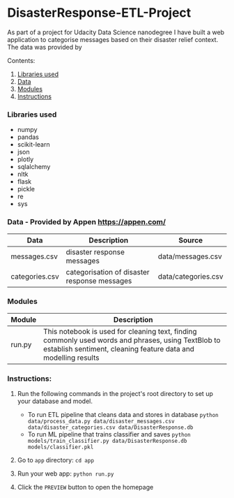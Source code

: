 # DisasterResponse-ETL-Project

As part of a project for Udacity Data Science nanodegree I have built a web application to categorise messages based on their disaster relief context. The data was provided by 


Contents:
1. [Libraries used](#libraries-used)
2. [Data](#data)
3. [Modules](#modules)
4. [Instructions](#instructions)

### **Libraries used**
* numpy
* pandas
* scikit-learn
* json
* plotly
* sqlalchemy
* nltk
* flask
* pickle
* re
* sys

### **Data** - Provided by Appen https://appen.com/
|      Data       |             Description                      |                    Source                      |
|-----------------|----------------------------------------------|------------------------------------------------|
|   messages.csv  |   disaster response messages   | data/messages.csv |
|   categories.csv   |   categorisation of disaster response messages                | data/categories.csv |

### **Modules**
|   Module      | Description |
|---|---|
| run.py | This notebook is used for cleaning text, finding commonly used words and phrases, using TextBlob to establish sentiment, cleaning feature data and modelling results |

### **Instructions**:
1. Run the following commands in the project's root directory to set up your database and model.

    - To run ETL pipeline that cleans data and stores in database
        `python data/process_data.py data/disaster_messages.csv data/disaster_categories.csv data/DisasterResponse.db`
    - To run ML pipeline that trains classifier and saves
        `python models/train_classifier.py data/DisasterResponse.db models/classifier.pkl`

2. Go to `app` directory: `cd app`

3. Run your web app: `python run.py`

4. Click the `PREVIEW` button to open the homepage
